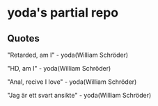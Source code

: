 # yoda's partial repo

## Quotes

"Retarded, am I" - yoda(William Schröder) 

"HD, am I" - yoda(William Schröder)

"Anal, recive I love" - yoda(William Schröder)

"Jag är ett svart ansikte" - yoda(William Schröder)
